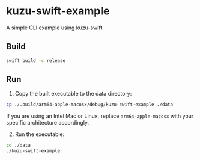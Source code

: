 # kuzu-swift-example

A simple CLI example using kuzu-swift.

## Build

```bash
swift build -c release
```

## Run

1. Copy the built executable to the data directory:
  ```bash
  cp ./.build/arm64-apple-macosx/debug/kuzu-swift-example ./data
  ```

  If you are using an Intel Mac or Linux, replace `arm64-apple-macosx` with your specific architecture accordingly.

2. Run the executable:
  ```bash
  cd ./data
  ./kuzu-swift-example
  ```
